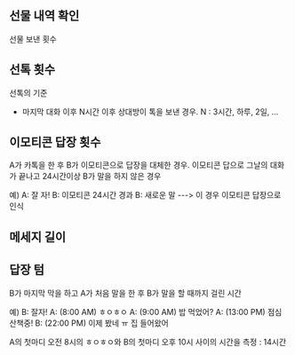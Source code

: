 
## 선물 내역 확인
선물 보낸 횟수

## 선톡 횟수
선톡의 기준
* 마지막 대화 이후 N시간 이후 상대방이 톡을 보낸 경우. N : 3시간, 하루, 2일, ...


## 이모티콘 답장 횟수
A가 카톡을 한 후 B가 이모티콘으로 답장을 대체한 경우.
이모티콘 답으로 그날의 대화가 끝나고 24시간이상 B가 말을 하지 않은 경우

예)
A: 잘 자!
B: 이모티콘
24시간 경과
B: 새로운 말
---> 이 경우 이모티콘 답장으로 인식

## 메세지 길이



## 답장 텀
B가 마지막 막을 하고 A가 처음 말을 한 후 B가 말을 할 때까지 걸린 시간

예)
B: 잘자!
A: (8:00 AM) ㅎㅇㅎㅇ
A: (9:00 AM) 밥 먹었어?
A: (13:00 PM) 점심 산책중!
B: (22:00 PM) 이제 봤네 ㅠ 집 들어왔어

A의 첫마디 오전 8시의 ㅎㅇㅎㅇ와 B의 첫마디 오후 10시 사이의 시간을 측정 : 14시간

